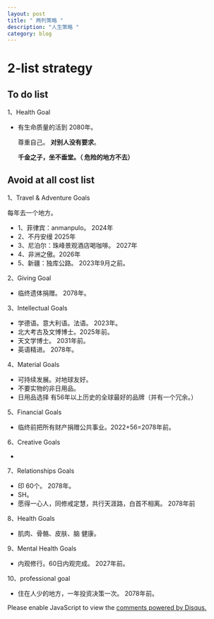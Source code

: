 ```yaml
---
layout: post
title: " 两列策略 "
description: "人生策略 "
category: blog
---
```


# 2-list strategy


## To do list

1、Health Goal

-  有生命质量的活到 2080年。
    
     尊重自己。 **对别人没有要求**。

     **千金之子，坐不垂堂。（  危险的地方不去）**


## Avoid at all cost list 

1、Travel & Adventure  Goals

每年去一个地方。

- 1、菲律宾：anmanpulo。 2024年
- 2、不丹安缦  2025年
- 3、尼泊尔：珠峰景观酒店喝咖啡。 2027年
- 4、非洲之傲。2026年
- 5、新疆：独库公路。 2023年9月之前。

2、Giving Goal

- 临终遗体捐赠。 2078年。 

3、Intellectual Goals

- 学德语。意大利语。法语。  2023年。
- 北大考古及文博博士。2025年前。
- 天文学博士。      2031年前。
- 英语精进。        2078年。


4、Material Goals

-  可持续发展。对地球友好。
-  不要实物的非日用品。
-  日用品选择 有56年以上历史的全球最好的品牌（并有一个冗余。）
  

5、Financial Goals

-  临终前把所有财产捐赠公共事业。2022+56=2078年前。

6、Creative Goals

- 


7、Relationships Goals

- 印 60个。    2078年。 
- SH。
- 愿得一心人，同修戒定慧，共行天涯路，白首不相离。 2078年前

8、Health Goals

- 肌肉、骨骼、皮肤、脑 健康。   


9、Mental Health Goals

- 内观修行。60日内观完成。 2027年前。


10、professional goal 

-  住在人少的地方，一年投资决策一次。 2078年前。


<div id="disqus_thread"></div>
<script>

/**
*  RECOMMENDED CONFIGURATION VARIABLES: EDIT AND UNCOMMENT THE SECTION BELOW TO INSERT DYNAMIC VALUES FROM YOUR PLATFORM OR CMS.
*  LEARN WHY DEFINING THESE VARIABLES IS IMPORTANT: https://disqus.com/admin/universalcode/#configuration-variables*/
/*
var disqus_config = function () {
this.page.url = https://violettianjie.github.io;  // Replace PAGE_URL with your page's canonical URL variable
this.page.identifier = https://violettianjie.github.io; // Replace PAGE_IDENTIFIER with your page's unique identifier variable
};
*/
(function() { // DON'T EDIT BELOW THIS LINE
var d = document, s = d.createElement('script');
s.src = 'https://https-violettianjie-github-io-1.disqus.com/embed.js';
s.setAttribute('data-timestamp', +new Date());
(d.head || d.body).appendChild(s);
})();
</script>
<noscript>Please enable JavaScript to view the <a href="https://disqus.com/?ref_noscript">comments powered by Disqus.</a></noscript>
